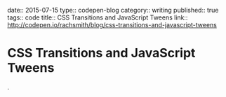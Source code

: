 date:: 2015-07-15
type:: codepen-blog
category:: writing
published:: true
tags:: code
title:: CSS Transitions and JavaScript Tweens
link:: http://codepen.io/rachsmith/blog/css-transitions-and-javascript-tweens

# CSS Transitions and JavaScript Tweens

.
